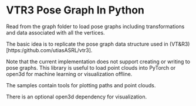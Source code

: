 # VTR3 Pose Graph In Python

Read from the graph folder to load pose graphs including transformations and data associated with all the vertices.

The basic idea is to replicate the pose graph data structure used in (VT&R3)[https:/github.com/utiasASRL/vtr3].

Note that the current implementation does not support creating or writing to pose graphs.
This library is useful to load point clouds into PyTorch or open3d for machine learning or visualization offline. 

The samples contain tools for plotting paths and point clouds. 

There is an optional open3d dependency for visualization. 